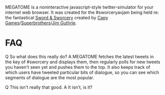 MEGATOME is a noninteractive javascript-style twitter-simulator for your internet web browser. It was created for the #sworceryavjam being held re: the fantastical [Sword &amp; Sworcery](http://www.swordandsworcery.com/) created by [Capy Games](http://www.capybaragames.com/)/[Superbrothers](http://superbrothers.ca/)/[Jim Guthrie](http://www.jimguthrie.org/).

FAQ
===

Q So what does this really do?
A MEGATOME fetches the latest tweets in the key of #sworcery and displays them, then regularly polls for new tweets you haven't seen yet and pushes them to the top. It also keeps track of which users have tweeted particular bits of dialogue, so you can see which segments of dialogue are the most popular.

Q This isn't really that good.
A It isn't, is it?